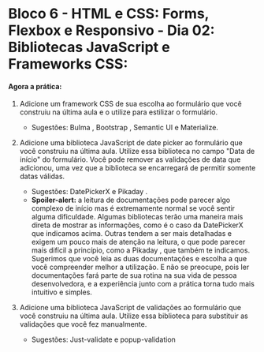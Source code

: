 # Bloco 6 - HTML e CSS: Forms, Flexbox e Responsivo - Dia 02: Bibliotecas JavaScript e Frameworks CSS:
#### Agora a prática:
1. Adicione um framework CSS de sua escolha ao formulário que você construiu na última aula e o utilize para estilizar o formulário.
    * Sugestões: Bulma , Bootstrap , Semantic UI e Materialize.

2. Adicione uma biblioteca JavaScript de date picker ao formulário que você construiu na última aula. Utilize essa biblioteca no campo "Data de início" do formulário. Você pode remover as validações de data que adicionou, uma vez que a biblioteca se encarregará de permitir somente datas válidas.
    * Sugestões: DatePickerX e Pikaday .
    * **Spoiler-alert:** a leitura de documentações pode parecer algo complexo de início mas é extremamente normal se você sentir alguma dificuldade. Algumas bibliotecas terão uma maneira mais direta de mostrar as informações, como é o caso da DatePickerX que indicamos acima. Outras tendem a ser mais detalhadas e exigem um pouco mais de atenção na leitura, o que pode parecer mais difícil a princípio, como a Pikaday , que também te indicamos. Sugerimos que você leia as duas documentações e escolha a que você compreender melhor a utilização. E não se preocupe, pois ler documentações fará parte de sua rotina na sua vida de pessoa desenvolvedora, e a experiência junto com a prática torna tudo mais intuitivo e simples.

3. Adicione uma biblioteca JavaScript de validações ao formulário que você construiu na última aula. Utilize essa biblioteca para substituir as validações que você fez manualmente.
    * Sugestões: Just-validate e popup-validation
